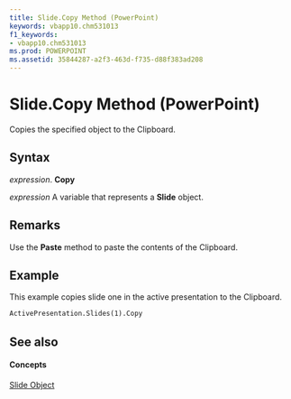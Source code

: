```yaml
---
title: Slide.Copy Method (PowerPoint)
keywords: vbapp10.chm531013
f1_keywords:
- vbapp10.chm531013
ms.prod: POWERPOINT
ms.assetid: 35844287-a2f3-463d-f735-d88f383ad208
---
```



# Slide.Copy Method (PowerPoint)

Copies the specified object to the Clipboard.


## Syntax

 _expression_. **Copy**

 _expression_ A variable that represents a **Slide** object.


## Remarks

Use the  **Paste** method to paste the contents of the Clipboard.


## Example

This example copies slide one in the active presentation to the Clipboard.


```vb
ActivePresentation.Slides(1).Copy
```


## See also


#### Concepts


[Slide Object](slide-object-powerpoint.md)

